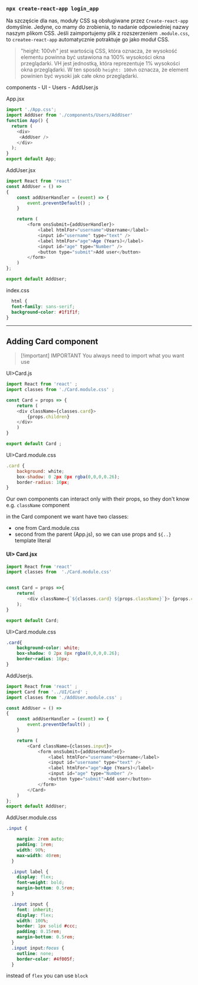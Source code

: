 
### `npx create-react-app login_app`

Na szczęście dla nas, moduły CSS są obsługiwane przez `Create-react-app` domyślnie. Jedyne, co mamy do zrobienia, to nadanie odpowiedniej nazwy naszym plikom CSS. Jeśli zaimportujemy plik z rozszerzeniem `.module.css`, to `createe-react-app` automatycznie potraktuje go jako moduł CSS.

>"height: 100vh" jest wartością CSS, która oznacza, że wysokość elementu powinna być ustawiona na 100% wysokości okna przeglądarki. VH jest jednostką, która reprezentuje 1% wysokości okna przeglądarki. W ten sposób `height: 100vh` oznacza, że element powinien być wysoki jak całe okno przeglądarki.

components
	- UI
	- Users
		- AddUser.js


App.jsx
```js
import './App.css';
import AddUser from './components/Users/AddUser'
function App() {
  return (
    <div>
     <AddUser />
    </div>
  );
}
export default App;
```

AddUser.jsx
```js
import React from 'react'
const AddUser = () =>
{
    const addUserHandler = (event) => {
        event.preventDefault() ;
    }

    return (
        <form onsSubmit={addUserHandler}>
            <label htmlFor="username">Username</label>
            <input id="username" type="text" />
            <label htmlFor="age">Age (Years)</label>
            <input id="age" type="Number" />
            <button type="submit">Add user</button>
        </form>
    )
};

export default AddUser;
```

index.css
```css
  html {
  font-family: sans-serif;
  background-color: #1f1f1f;
}
```

---
## Adding Card component


>[!important] IMPORTANT
>You always need to import what you want use

UI>Card.js
```jsx
import React from 'react' ;
import classes from './Card.module.css' ;

const Card = props => {
    return (
    <div className={classes.card}>
        {props.children}
    </div>
    )
}

export default Card ;
```

UI>Card.module.css
```jsx
.card {
    background: white;
    box-shadow: 0 2px 8px rgba(0,0,0,0.26);
    border-radius: 10px;
}
```



Our own components can interact only with their props, so they don't know e.g. `className` component

in the Card component we want have two classes:
- one from Card.module.css
- second from the parent (App.js), so we can use props and `${..}` template literal

#### UI> Card.jsx
```js
import React from 'react'
import classes from  './Card.module.css'


const Card = props =>{
    return(
        <div className={`${classes.card} ${props.className}`}> {props.children} </div>
    );
}

export default Card;
```
UI>Card.module.css
```css
.card{
    background-color: white;
    box-shadow: 0 2px 8px rgba(0,0,0,0.26);
    border-radius: 10px;
}
```

AddUserjs.
```js
import React from 'react' ;
import Card from '../UI/Card' ;
import classes from './AddUser.module.css' ;

const AddUser = () =>
{
    const addUserHandler = (event) => {
        event.preventDefault() ;
    }

    return (
        <Card className={classes.input}>
            <form onsSubmit={addUserHandler}>
                <label htmlFor="username">Username</label>
                <input id="username" type="text" />
                <label htmlFor="age">Age (Years)</label>
                <input id="age" type="Number" />
                <button type="submit">Add user</button>
            </form>
        </Card>
    )
};
export default AddUser;
```

AddUser.module.css
```css
.input {

    margin: 2rem auto;
    padding: 1rem;
    width: 90%;
    max-width: 40rem;
  }

  .input label {
    display: flex;
    font-weight: bold;
    margin-bottom: 0.5rem;
  }

  .input input {
    font: inherit;
    display: flex;
    width: 100%;
    border: 1px solid #ccc;
    padding: 0.15rem;
    margin-bottom: 0.5rem;
  }
  .input input:focus {
    outline: none;
    border-color: #4f005f;
  }
```
instead of `flex` you can use `block`







